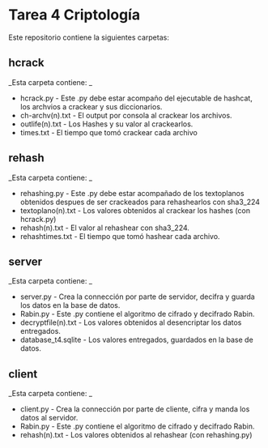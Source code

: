 # Tarea 4 Criptología 
Este repositorio contiene la siguientes carpetas:

## hcrack

_Esta carpeta contiene: _

* hcrack.py - Este .py debe estar acompaño del ejecutable de hashcat, los archvios a crackear y sus diccionarios.
* ch-archv(n).txt - El output por consola al crackear los archivos.
* outlife(n).txt - Los Hashes y su valor al crackearlos.
* times.txt - El tiempo que tomó crackear cada archivo

## rehash

_Esta carpeta contiene: _

* rehashing.py - Este .py debe estar acompañado de los textoplanos obtenidos despues de ser crackeados para rehashearlos con sha3_224
* textoplano(n).txt - Los valores obtenidos al crackear los hashes (con hcrack.py)
* rehash(n).txt - El valor al rehashear con sha3_224.
* rehashtimes.txt - El tiempo que tomó hashear cada archivo.

## server

_Esta carpeta contiene: _

* server.py - Crea la connección por parte de servidor, decifra y guarda los datos en la base de datos.
* Rabin.py - Este .py contiene el algoritmo de cifrado y decifrado Rabin.
* decryptfile(n).txt - Los valores obtenidos al desencriptar los datos entregados.
* database_t4.sqlite - Los valores entregados, guardados en la base de datos.

## client

_Esta carpeta contiene: _

* client.py - Crea la connección por parte de cliente, cifra y manda los datos al servidor.
* Rabin.py - Este .py contiene el algoritmo de cifrado y decifrado Rabin.
* rehash(n).txt - Los valores obtenidos al rehashear (con rehashing.py)
